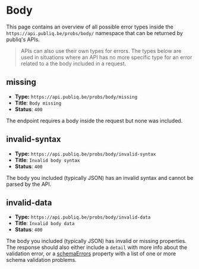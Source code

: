# Body

This page contains an overview of all possible error types inside the `https://api.publiq.be/probs/body/` namespace that can be returned by publiq's APIs.

> APIs can also use their own types for errors. The types below are used in situations where an API has no more specific type for an error related to a the body included in a request.

## missing

-   **Type:** `https://api.publiq.be/probs/body/missing`
-   **Title**: `Body missing`
-   **Status**: `400`

The endpoint requires a body inside the request but none was included.

## invalid-syntax

-   **Type:** `https://api.publiq.be/probs/body/invalid-syntax`
-   **Title**: `Invalid body syntax`
-   **Status**: `400`

The body you included (typically JSON) has an invalid syntax and cannot be parsed by the API.

## invalid-data

-   **Type:** `https://api.publiq.be/probs/body/invalid-data`
-   **Title**: `Invalid body data`
-   **Status**: `400`

The body you included (typically JSON) has invalid or missing properties. The response should also either include a `detail` with more info about the validation error, or a [schemaErrors](./http-body.md#schemaErrors) property with a list of one or more schema validation problems.
